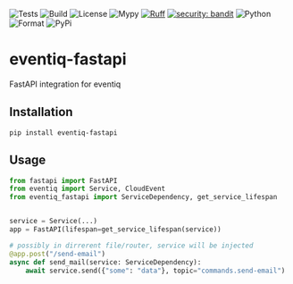 ![Tests](https://github.com/asynq-io/eventiq-fastapi/workflows/Tests/badge.svg)
![Build](https://github.com/asynq-io/eventiq-fastapi/workflows/Publish/badge.svg)
![License](https://img.shields.io/github/license/asynq-io/eventiq-fastapi)
![Mypy](https://img.shields.io/badge/mypy-checked-blue)
[![Ruff](https://img.shields.io/endpoint?url=https://raw.githubusercontent.com/charliermarsh/ruff/main/assets/badge/v1.json)](https://github.com/charliermarsh/ruff)
[![security: bandit](https://img.shields.io/badge/security-bandit-yellow.svg)](https://github.com/PyCQA/bandit)
![Python](https://img.shields.io/pypi/pyversions/eventiq-fastapi)
![Format](https://img.shields.io/pypi/format/eventiq-fastapi)
![PyPi](https://img.shields.io/pypi/v/eventiq-fastapi)

# eventiq-fastapi

FastAPI integration for eventiq


## Installation

```shell
pip install eventiq-fastapi
```

## Usage

```python
from fastapi import FastAPI
from eventiq import Service, CloudEvent
from eventiq_fastapi import ServiceDependency, get_service_lifespan


service = Service(...)
app = FastAPI(lifespan=get_service_lifespan(service))

# possibly in dirrerent file/router, service will be injected
@app.post("/send-email")
async def send_mail(service: ServiceDependency):
    await service.send({"some": "data"}, topic="commands.send-email")
```
